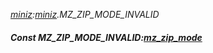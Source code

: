 _[miniz](../../modules/miniz/miniz-module.md):[miniz](../../modules/miniz/miniz-module.md).MZ\_ZIP\_MODE\_INVALID_
##### Const MZ\_ZIP\_MODE\_INVALID:[mz_zip_mode](../../modules/miniz/miniz-mz_zip_mode.md)
